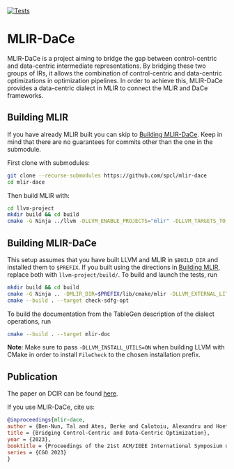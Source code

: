 [![Tests](https://github.com/spcl/mlir-dace/actions/workflows/lit-test.yml/badge.svg)](https://github.com/spcl/mlir-dace/actions/workflows/lit-test.yml)

# MLIR-DaCe
MLIR-DaCe is a project aiming to bridge the gap between control-centric and data-centric intermediate representations.
By bridging these two groups of IRs, it allows the combination of control-centric and data-centric optimizations in optimization pipelines.
In order to achieve this, MLIR-DaCe provides a data-centric dialect in MLIR to connect the MLIR and DaCe frameworks.

## Building MLIR
If you have already MLIR built you can skip to [Building MLIR-DaCe](#building-mlir-dace). 
Keep in mind that there are no guarantees for commits other than the one in the submodule.

First clone with submodules:
```sh
git clone --recurse-submodules https://github.com/spcl/mlir-dace
cd mlir-dace
```

Then build MLIR with:
```sh
cd llvm-project
mkdir build && cd build
cmake -G Ninja ../llvm -DLLVM_ENABLE_PROJECTS="mlir" -DLLVM_TARGETS_TO_BUILD="host" -DLLVM_ENABLE_ASSERTIONS=ON -DCMAKE_BUILD_TYPE=Release -DCMAKE_C_COMPILER=clang -DCMAKE_CXX_COMPILER=clang++ -DLLVM_ENABLE_LLD=ON -DLLVM_INSTALL_UTILS=ON
```

## Building MLIR-DaCe
This setup assumes that you have built LLVM and MLIR in `$BUILD_DIR` and installed them to `$PREFIX`. If you built using the directions in [Building MLIR](#building-mlir), replace both with `llvm-project/build/`.
To build and launch the tests, run
```sh
mkdir build && cd build
cmake -G Ninja .. -DMLIR_DIR=$PREFIX/lib/cmake/mlir -DLLVM_EXTERNAL_LIT=$BUILD_DIR/bin/llvm-lit
cmake --build . --target check-sdfg-opt
```
To build the documentation from the TableGen description of the dialect operations, run
```sh
cmake --build . --target mlir-doc
```
**Note**: Make sure to pass `-DLLVM_INSTALL_UTILS=ON` when building LLVM with CMake in order to install `FileCheck` to the chosen installation prefix.

## Publication
The paper on DCIR can be found [here](https://dl.acm.org/doi/10.1145/3579990.3580018).

If you use MLIR-DaCe, cite us:
```bibtex
@inproceedings{mlir-dace,
author = {Ben-Nun, Tal and Ates, Berke and Calotoiu, Alexandru and Hoefler, Torsten},
title = {Bridging Control-Centric and Data-Centric Optimization},
year = {2023},
booktitle = {Proceedings of the 21st ACM/IEEE International Symposium on Code Generation and Optimization},
series = {CGO 2023}
}
```
